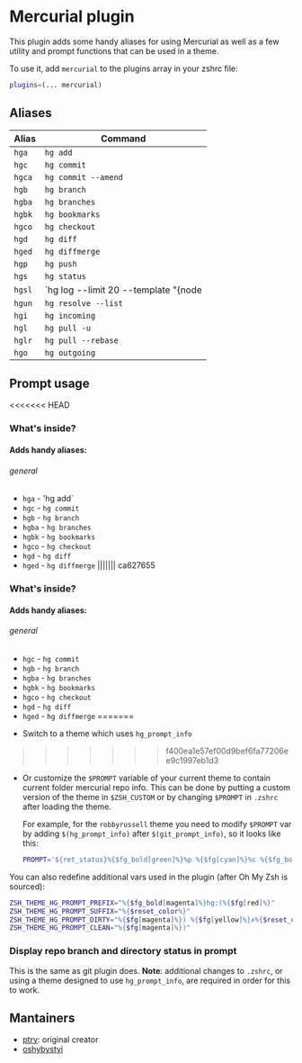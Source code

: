 # Mercurial plugin

This plugin adds some handy aliases for using Mercurial as well as a few
utility and prompt functions that can be used in a theme.

To use it, add `mercurial` to the plugins array in your zshrc file:

```zsh
plugins=(... mercurial)
```

## Aliases

| Alias  | Command                                                                                                     |
|--------|-------------------------------------------------------------------------------------------------------------|
| `hga`  | `hg add`                                                                                                    |
| `hgc`  | `hg commit`                                                                                                 |
| `hgca` | `hg commit --amend`                                                                                         |
| `hgb`  | `hg branch`                                                                                                 |
| `hgba` | `hg branches`                                                                                               |
| `hgbk` | `hg bookmarks`                                                                                              |
| `hgco` | `hg checkout`                                                                                               |
| `hgd`  | `hg diff`                                                                                                   |
| `hged` | `hg diffmerge`                                                                                              |
| `hgp`  | `hg push`                                                                                                   |
| `hgs`  | `hg status`                                                                                                 |
| `hgsl` | `hg log --limit 20 --template "{node|short} | {date|isodatesec} | {author|user}: {desc|strip|firstline}\n"` |
| `hgun` | `hg resolve --list`                                                                                         |
| `hgi`  | `hg incoming`                                                                                               |
| `hgl`  | `hg pull -u`                                                                                                |
| `hglr` | `hg pull --rebase`                                                                                          |
| `hgo`  | `hg outgoing`                                                                                               |

## Prompt usage

<<<<<<< HEAD
### What's inside?
#### Adds handy aliases:
###### general
* `hga` - 'hg add`
* `hgc` - `hg commit`
* `hgb` - `hg branch`
* `hgba` - `hg branches`
* `hgbk` - `hg bookmarks`
* `hgco` - `hg checkout`
* `hgd`  - `hg diff`
* `hged` - `hg diffmerge`
||||||| ca627655
### What's inside?
#### Adds handy aliases:
###### general
* `hgc` - `hg commit`
* `hgb` - `hg branch`
* `hgba` - `hg branches`
* `hgbk` - `hg bookmarks`
* `hgco` - `hg checkout`
* `hgd`  - `hg diff`
* `hged` - `hg diffmerge`
=======
- Switch to a theme which uses `hg_prompt_info`
>>>>>>> f400ea1e57ef00d9bef6fa77206ee9c1997eb1d3

- Or customize the `$PROMPT` variable of your current theme to contain current folder mercurial repo info.
  This can be done by putting a custom version of the theme in `$ZSH_CUSTOM` or by changing `$PROMPT` in
  `.zshrc` after loading the theme.

  For example, for the `robbyrussell` theme you need to modify `$PROMPT` var by adding `$(hg_prompt_info)`
  after `$(git_prompt_info)`, so it looks like this:

  ```zsh
  PROMPT='${ret_status}%{$fg_bold[green]%}%p %{$fg[cyan]%}%c %{$fg_bold[blue]%}$(git_prompt_info)$(hg_prompt_info)%{$fg_bold[blue]%} % %{$reset_color%}'
  ```

You can also redefine additional vars used in the plugin (after Oh My Zsh is sourced):

```zsh
ZSH_THEME_HG_PROMPT_PREFIX="%{$fg_bold[magenta]%}hg:(%{$fg[red]%}"
ZSH_THEME_HG_PROMPT_SUFFIX="%{$reset_color%}"
ZSH_THEME_HG_PROMPT_DIRTY="%{$fg[magenta]%}) %{$fg[yellow]%}✗%{$reset_color%}"
ZSH_THEME_HG_PROMPT_CLEAN="%{$fg[magenta]%})"
```

### Display repo branch and directory status in prompt

This is the same as git plugin does. **Note**: additional changes to `.zshrc`, or using a theme designed
to use `hg_prompt_info`, are required in order for this to work.

## Mantainers

- [ptrv](https://github.com/ptrv): original creator
- [oshybystyi](https://github.com/oshybystyi)
